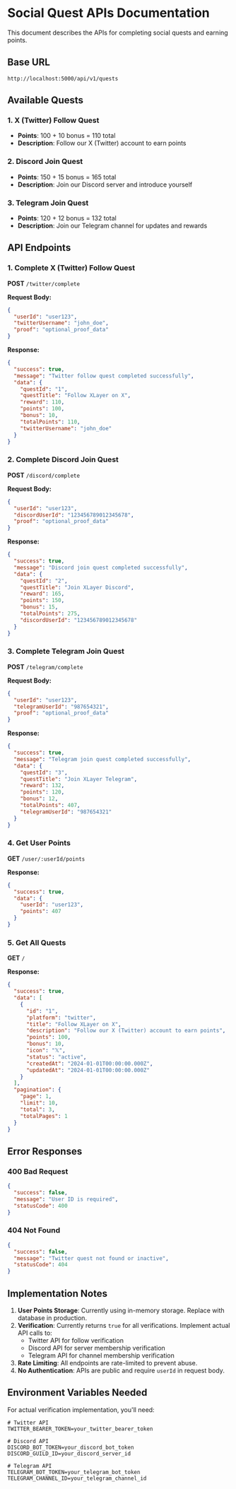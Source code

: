 # Social Quest APIs Documentation

This document describes the APIs for completing social quests and earning points.

## Base URL
```
http://localhost:5000/api/v1/quests
```

## Available Quests

### 1. X (Twitter) Follow Quest
- **Points**: 100 + 10 bonus = 110 total
- **Description**: Follow our X (Twitter) account to earn points

### 2. Discord Join Quest
- **Points**: 150 + 15 bonus = 165 total
- **Description**: Join our Discord server and introduce yourself

### 3. Telegram Join Quest
- **Points**: 120 + 12 bonus = 132 total
- **Description**: Join our Telegram channel for updates and rewards

## API Endpoints

### 1. Complete X (Twitter) Follow Quest
**POST** `/twitter/complete`

**Request Body:**
```json
{
  "userId": "user123",
  "twitterUsername": "john_doe",
  "proof": "optional_proof_data"
}
```

**Response:**
```json
{
  "success": true,
  "message": "Twitter follow quest completed successfully",
  "data": {
    "questId": "1",
    "questTitle": "Follow XLayer on X",
    "reward": 110,
    "points": 100,
    "bonus": 10,
    "totalPoints": 110,
    "twitterUsername": "john_doe"
  }
}
```

### 2. Complete Discord Join Quest
**POST** `/discord/complete`

**Request Body:**
```json
{
  "userId": "user123",
  "discordUserId": "123456789012345678",
  "proof": "optional_proof_data"
}
```

**Response:**
```json
{
  "success": true,
  "message": "Discord join quest completed successfully",
  "data": {
    "questId": "2",
    "questTitle": "Join XLayer Discord",
    "reward": 165,
    "points": 150,
    "bonus": 15,
    "totalPoints": 275,
    "discordUserId": "123456789012345678"
  }
}
```

### 3. Complete Telegram Join Quest
**POST** `/telegram/complete`

**Request Body:**
```json
{
  "userId": "user123",
  "telegramUserId": "987654321",
  "proof": "optional_proof_data"
}
```

**Response:**
```json
{
  "success": true,
  "message": "Telegram join quest completed successfully",
  "data": {
    "questId": "3",
    "questTitle": "Join XLayer Telegram",
    "reward": 132,
    "points": 120,
    "bonus": 12,
    "totalPoints": 407,
    "telegramUserId": "987654321"
  }
}
```

### 4. Get User Points
**GET** `/user/:userId/points`

**Response:**
```json
{
  "success": true,
  "data": {
    "userId": "user123",
    "points": 407
  }
}
```

### 5. Get All Quests
**GET** `/`

**Response:**
```json
{
  "success": true,
  "data": [
    {
      "id": "1",
      "platform": "twitter",
      "title": "Follow XLayer on X",
      "description": "Follow our X (Twitter) account to earn points",
      "points": 100,
      "bonus": 10,
      "icon": "𝕏",
      "status": "active",
      "createdAt": "2024-01-01T00:00:00.000Z",
      "updatedAt": "2024-01-01T00:00:00.000Z"
    }
  ],
  "pagination": {
    "page": 1,
    "limit": 10,
    "total": 3,
    "totalPages": 1
  }
}
```

## Error Responses

### 400 Bad Request
```json
{
  "success": false,
  "message": "User ID is required",
  "statusCode": 400
}
```

### 404 Not Found
```json
{
  "success": false,
  "message": "Twitter quest not found or inactive",
  "statusCode": 404
}
```

## Implementation Notes

1. **User Points Storage**: Currently using in-memory storage. Replace with database in production.
2. **Verification**: Currently returns `true` for all verifications. Implement actual API calls to:
   - Twitter API for follow verification
   - Discord API for server membership verification
   - Telegram API for channel membership verification
3. **Rate Limiting**: All endpoints are rate-limited to prevent abuse.
4. **No Authentication**: APIs are public and require `userId` in request body.

## Environment Variables Needed

For actual verification implementation, you'll need:

```env
# Twitter API
TWITTER_BEARER_TOKEN=your_twitter_bearer_token

# Discord API
DISCORD_BOT_TOKEN=your_discord_bot_token
DISCORD_GUILD_ID=your_discord_server_id

# Telegram API
TELEGRAM_BOT_TOKEN=your_telegram_bot_token
TELEGRAM_CHANNEL_ID=your_telegram_channel_id
``` 